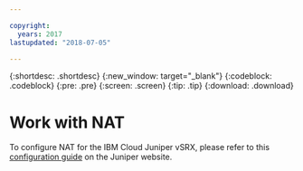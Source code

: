 ```yaml
---

copyright:
  years: 2017
lastupdated: "2018-07-05"

---
```


{:shortdesc: .shortdesc}
{:new_window: target="_blank"}
{:codeblock: .codeblock}
{:pre: .pre}
{:screen: .screen}
{:tip: .tip}
{:download: .download}

# Work with NAT
To configure NAT for the IBM Cloud Juniper vSRX, please refer to this [configuration guide](https://www.juniper.net/documentation/en_US/junos/information-products/pathway-pages/security/security-nat.pdf) on the Juniper website.
